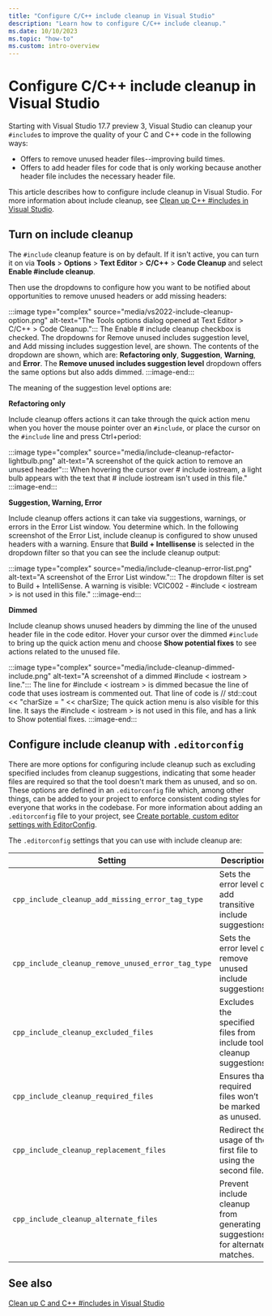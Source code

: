```yaml
---
title: "Configure C/C++ include cleanup in Visual Studio"
description: "Learn how to configure C/C++ include cleanup."
ms.date: 10/10/2023
ms.topic: "how-to"
ms.custom: intro-overview
---
```

# Configure C/C++ include cleanup in Visual Studio

Starting with Visual Studio 17.7 preview 3, Visual Studio can cleanup your `#include`s to improve the quality of your C and C++ code in the following ways:
- Offers to remove unused header files--improving build times.
- Offers to add header files for code that is only working because another header file includes the necessary header file.

This article describes how to configure include cleanup in Visual Studio. For more information about include cleanup, see [Clean up C++ #includes in Visual Studio](/visualstudio/ide/include-cleanup-overview).

## Turn on include cleanup

The `#include` cleanup feature is on by default. If it isn't active, you can turn it on via **Tools** > **Options** > **Text Editor** > **C/C++** > **Code Cleanup** and select **Enable #include cleanup**.

Then use the dropdowns to configure how you want to be notified about opportunities to remove unused headers or add missing headers:

:::image type="complex" source="media/vs2022-include-cleanup-option.png" alt-text="The Tools options dialog opened at Text Editor > C/C++ > Code Cleanup.":::
The Enable # include cleanup checkbox is checked. The dropdowns for Remove unused includes suggestion level, and Add missing includes suggestion level, are shown. The contents of the dropdown are shown, which are: **Refactoring only**, **Suggestion**, **Warning**, and **Error**. The **Remove unused includes suggestion level** dropdown offers the same options but also adds dimmed.
:::image-end:::

The meaning of the suggestion level options are:

**Refactoring only**

Include cleanup offers actions it can take through the quick action menu when you hover the mouse pointer over an `#include`, or place the cursor on the `#include` line and press Ctrl+period:

:::image type="complex" source="media/include-cleanup-refactor-lightbulb.png" alt-text="A screenshot of the quick action to remove an unused header":::
When hovering the cursor over # include iostream, a light bulb appears with the text that # include iostream isn't used in this file."
:::image-end:::

**Suggestion, Warning, Error**

Include cleanup offers actions it can take via suggestions, warnings, or errors in the Error List window. You determine which. In the following screenshot of the Error List, include cleanup is configured to show unused headers with a warning. Ensure that **Build + Intellisense** is selected in the dropdown filter so that you can see the include cleanup output:

:::image type="complex" source="media/include-cleanup-error-list.png" alt-text="A screenshot of the Error List window.":::
The dropdown filter is set to Build + IntelliSense. A warning is visible: VCIC002 - #include < iostream > is not used in this file."
:::image-end:::

**Dimmed**

Include cleanup shows unused headers by dimming the line of the unused header file in the code editor. Hover your cursor over the dimmed `#include` to bring up the quick action menu and choose **Show potential fixes** to see actions related to the unused file.

:::image type="complex" source="media/include-cleanup-dimmed-include.png" alt-text="A screenshot of a dimmed #include < iostream > line.":::
The line for #include < iostream > is dimmed becasue the line of code that uses iostream is commented out. That line of code is // std::cout << "charSize = " << charSize; The quick action menu is also visible for this line. It says the #include < iostream > is not used in this file, and has a link to Show potential fixes.
:::image-end:::

## Configure include cleanup with `.editorconfig`

There are more options for configuring include cleanup such as excluding specified includes from cleanup suggestions, indicating that some header files are required so that the tool doesn't mark them as unused, and so on. These options are defined in an `.editorconfig` file which, among other things, can be added to your project to enforce consistent coding styles for everyone that works in the codebase. For more information about adding an `.editorconfig` file to your project, see [Create portable, custom editor settings with EditorConfig](/visualstudio/ide/create-portable-custom-editor-options).

The `.editorconfig` settings that you can use with include cleanup are:

| Setting | Description | Values | Example |
|--|--|--|--|
| `cpp_include_cleanup_add_missing_error_tag_type` | Sets the error level of add transitive include suggestions. | `none`</br>`suggestion`</br>`warning`</br>`error` | `cpp_include_cleanup_add_missing_error_tag_type = suggestion` |
| `cpp_include_cleanup_remove_unused_error_tag_type` | Sets the error level of remove unused include suggestions. | `none`</br>`suggestion`</br>`warning`</br>`error`</br>`dimmed` | `cpp_include_cleanup_remove_unused_error_tag_type = dimmed` |
| `cpp_include_cleanup_excluded_files` | Excludes the specified files from include tool cleanup suggestions. | filename | `cpp_include_cleanup_excluded_files = vcruntime.h,vcruntime_string.h` |
| `cpp_include_cleanup_required_files` | Ensures that required files won’t be marked as unused. | indirect header file:filename | `cpp_include_cleanup_required_files = atlwin.h:altbase.h,atlcom.h:altbase.h` |
| `cpp_include_cleanup_replacement_files` | Redirect the usage of the first file to using the second file. | file to replace:replacing file | `cpp_include_cleanup_replacement_files = stdio.h:cstdio,stdint.h:cstdint` |
| `cpp_include_cleanup_alternate_files` | Prevent include cleanup from generating suggestions for alternate matches. | file to exclude:alternate file | `cpp_include_cleanup_alternate_files = windows.h:minwindef.h,windows.h:winerror.h` |

## See also

[Clean up C and C++ #includes in Visual Studio](/visualstudio/ide/include-cleanup-overview)